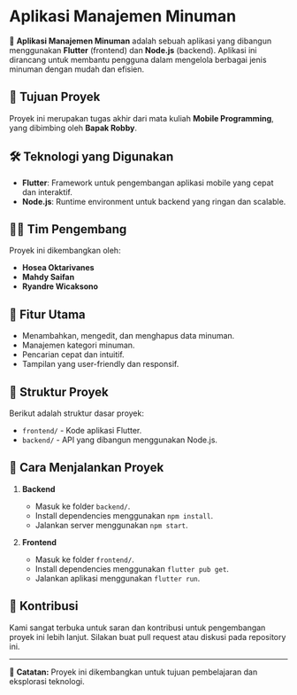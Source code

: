# Aplikasi Manajemen Minuman

🚀 **Aplikasi Manajemen Minuman** adalah sebuah aplikasi yang dibangun menggunakan **Flutter** (frontend) dan **Node.js** (backend). Aplikasi ini dirancang untuk membantu pengguna dalam mengelola berbagai jenis minuman dengan mudah dan efisien.

## 🎯 Tujuan Proyek
Proyek ini merupakan tugas akhir dari mata kuliah **Mobile Programming**, yang dibimbing oleh **Bapak Robby**.

## 🛠️ Teknologi yang Digunakan
- **Flutter**: Framework untuk pengembangan aplikasi mobile yang cepat dan interaktif.
- **Node.js**: Runtime environment untuk backend yang ringan dan scalable.

## 👨‍💻 Tim Pengembang
Proyek ini dikembangkan oleh:
- **Hosea Oktarivanes**  
- **Mahdy Saifan**  
- **Ryandre Wicaksono**  

## 🚀 Fitur Utama
- Menambahkan, mengedit, dan menghapus data minuman.
- Manajemen kategori minuman.
- Pencarian cepat dan intuitif.
- Tampilan yang user-friendly dan responsif.

## 📂 Struktur Proyek
Berikut adalah struktur dasar proyek:  
- `frontend/` - Kode aplikasi Flutter.  
- `backend/` - API yang dibangun menggunakan Node.js.  

## 📝 Cara Menjalankan Proyek
1. **Backend**  
   - Masuk ke folder `backend/`.
   - Install dependencies menggunakan `npm install`.
   - Jalankan server menggunakan `npm start`.

2. **Frontend**  
   - Masuk ke folder `frontend/`.
   - Install dependencies menggunakan `flutter pub get`.
   - Jalankan aplikasi menggunakan `flutter run`.

## 🌟 Kontribusi
Kami sangat terbuka untuk saran dan kontribusi untuk pengembangan proyek ini lebih lanjut. Silakan buat pull request atau diskusi pada repository ini.

---

📌 **Catatan:** Proyek ini dikembangkan untuk tujuan pembelajaran dan eksplorasi teknologi.  
